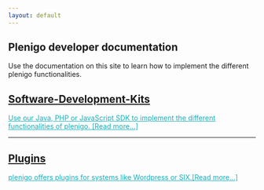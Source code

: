 ```yaml
---
layout: default
---
```


<div class="title">  
<h2 class = "schrift" > Plenigo developer documentation </h2>
<a class = "subtitle"> Use the documentation on this site to learn how to implement the different plenigo functionalities. </a>
</div>
<div class="row">
    <div class="col-lg-8 col-lg-offset-2 col-md-10 col-md-offset-1">
        <div class="post-preview">
            <a href="sdks" >
                <h2 text-align = "center" class="post-title">Software-Development-Kits</h2>
            </a>    
            <a class = "post-title" href="sdks" style="color: #16aeb9"> 
                Use our Java, PHP or JavaScript SDK to implement the different functionalities of plenigo. [Read more...]
            </a>    
        <hr>             
        </div>
        <div class="post-preview">
            <a href="plugins" >
                <h2 class="post-title">Plugins</h2>
            </a>
            <a class = "post-title" href="plugins" style="color: #16aeb9"> 
                plenigo offers plugins for systems like Wordpress or SIX.[Read more...]
             </a>
        </div>
    </div>
</div>